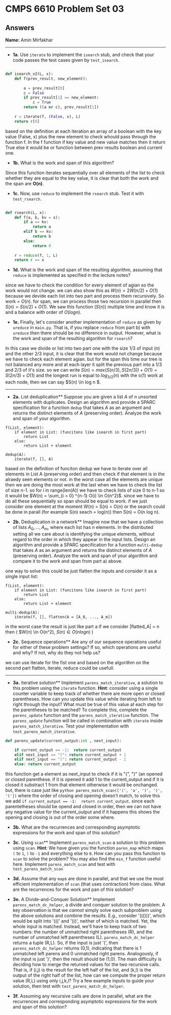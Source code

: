 # CMPS 6610 Problem Set 03
## Answers

**Name:** Amin Mirfakhar


---

- **1a.** Use `iterate` to implement the `isearch` stub, and check that your
code passes the test cases given by `test_isearch`.
``` python

def isearch_v2(L, x):
    def f(prev_result, new_element):
        
        a = prev_result[0]
        c = False
        if prev_result[1] == new_element:
            c = True
        return ((a or c), prev_result[1])
        
    r = iterate(f, (False, x), L)
    return r[0]
```
   based on the definition at each iteration an array of a boolean with the key value (False, x) plus the new element to check whould pass through the function f. In the f function if key value and new value matches then it return True else it would be or function between prev results boolean and current one.

- **1b.** What is the work and span of this algorithm?
  
Since this function iterates sequentially over all elements of the list to check whether they are equal to the key value, it is clear that both the work and the span are **O(n)**.


- **1c.** Now, use `reduce` to implement the `rsearch` stub. Test it with `test_rsearch`.

``` python

def rsearch(L, x):
    def f(a, b, kv = x):
        if a == kv:
            return a
        elif b == kv:
            return b
        else:
            return 0
        
    r = reduce(f, 1, L)
    return r == x

```

- **1d.** What is the work and span of the resulting algorithm, assuming that `reduce` is implemented as specified in the lecture notes?

since we have to check the condition for every element of agian so the work would not change. we can also show this as $W(n) = 2W(n/2) + O(1)$ because we devide each list into two part and process them recursively. So work = $O(n)$.
for span, we can process those two recursion in parallel then $S(n) = S(n/2) + O(1)$. We saw this function ($S(n)$) multiple time and know it is and a balance with order of $O(logn)$.


- **1e.** Finally, let's consider another implementation of `reduce` as given
by `ureduce` in `main.py`. That is, if you replace `reduce` from part b) with
`ureduce` then there should be no difference in output. However, what
is the work and span of the resulting algorithm for `rsearch`?

In this case we divide or list into two part one with the size 1/3 of input (n) and the other 2/3 input, it is clear that the work would not change because we have to check each element agian. but for the span this time our tree is not balanced any more and at each layer it split the previous part into a 1/3 and 2/3 of it's size. so we can write $S(n) = max(S(n/3), S(2n/3)) + O(1) = S(2n/3) + O(1)$ and the longest run is equal to $log_{3/2}(n)$ with the o(1) work at each node, then we can say $S(n) \in log n $.

---

- **2a.** List deduplication** Suppose you are given a list $A$ of $n$ unsorted
elements with duplicates. Design an algorithm and provide a SPARC specification for a function `dedup` that
takes $A$ as an argument and returns the distinct elements of $A$
(preserving order). Analyze the work and span of your algorithm.


```
f(List, element):
    if element in List: (funcitons like isearch in first part)
        return List
    else:
        return List + element

dedup(A):
    iterate(f, [], A)
```

based on the definition of funciton dedup we have to iterate over all elements in List A (preserving order) and then check if that element is in the alraedy seen elements or not. in the worst case all the elements are unique then we are doing the most work at the last when we have to check the list of size n-1. so for i in range(len(A)) we have to check lists of size 0 to n-1 so it would be $W(n) = \sum_{i = 0} ^{n-1} O(i) \in O(n^2)$. since we have to do all these sequentially so span should be equal to work. if we just consider one element at the moment W(n) = S(n) = O(n) or the search could be done in parall (for example S(n) seach = log(n)) then S(n) = O(n log n).


- **2b.** Deduplication in a network** Imagine now that we have a
collection of lists $A_0, \ldots, A_m$, where each list has $n$
elements. In the distributed setting all we care about is identifying the unique
elements, without regard to the order in which they appear in the
input lists. Design an algorithm and provide a SPARC specification for a function `multi-dedup` that
takes $A$ as an argument and returns the distinct elements of $A$
(preserving order). Analyze the work and span of your algorithm and
compare it to the work and span from part a) above.

one way to solve this could be just flatten the inputs and consider it as a single input list:

```
f(List, element):
    if element in List: (funcitons like isearch in first part)
        return List
    else:
        return List + element

multi-dedup(A):
    iterate(f, [], flatten(A = [A_0, ..., A_m])
```

in the worst case the result is just like part a if we consider |flatted_A| = n then ( $W(n) \in O(n^2), $S(n) \in O(n log n)$ )


- **2c.** Sequence operations** Are any of our sequence operations useful
for either of these problem settings? If so, which operations are useful and
why? If not, why do they not help us?

we can use iterate for the fist one and based on the algorithm on the second part flatten, iterate, reduce could be usefull.

---

- **3a.** iterative solution** Implement `parens_match_iterative`, a solution to this problem using the `iterate` function. **Hint**: consider using a single counter variable to keep track of whether there are more open or closed parentheses. How can you update this value while iterating from left to right through the input? What must be true of this value at each step for the parentheses to be matched? To complete this, complete the `parens_update` function and the `parens_match_iterative` function. The `parens_update` function will be called in combination with `iterate` inside `parens_match_iterative`. Test your implementation with `test_parens_match_iterative`.


``` python
def parens_update(current_output:int , next_input):

    if current_output == -1:  return current_output
    elif next_input == "(": return current_output + 1
    elif next_input == ")": return current_output - 1
    else: return current_output

```

this function get a element as next_input to check if it is "(", ")" (an opened or closed parenthese. if it is opened it add 1 to the current_output and if it is closed it substract 1 from that element otherwise it would be onchanged. but, there is case just like 
``` python parens_match_scan(['(', 'a', ')', ')', '(']) ``` where the order of closing and opening doesn't match, to solve this we add ``` if current_output == -1:  return current_output ```. since each parentetheses should be opend and closed in order, then we can not have any negative value for the current_output and if it happens this shows the opening and closing is out of the order some where.


- **3b.** What are the recurrences and corresponding asymptotic
  expressions for the work and span of this solution?
  

- **3c.** Using `scan`** Implement `parens_match_scan` a solution to this problem using `scan`. **Hint**: We have given you the function `paren_map` which maps `(` to `1`, `)` to `-1` and everything else to `0`. How can you pass this function to `scan` to solve the problem? You may also find the `min_f` function useful here. Implement `parens_match_scan` and test with `test_parens_match_scan`


- **3d.** Assume that any `map`s are done in parallel, and that we use
the most efficient implementation of `scan` (that uses contraction) from class. What are the recurrences for the work and pan of this solution? 



- **3e.** A Divide-and-Conquer Solution** Implement
  `parens_match_dc_helper`, a divide and conquer solution to the
  problem. A key observation is that we *cannot* simply solve each
  subproblem using the above solutions and combine the results. E.g.,
  consider '((()))', which would be split into '(((' and ')))',
  neither of which is matched. Yet, the whole input is
  matched. Instead, we'll have to keep track of two numbers: the
  number of unmatched right parentheses (R), and the number of
  unmatched left parentheses (L). `parens_match_dc_helper` returns a
  tuple (R,L). So, if the input is just '(', then
  `parens_match_dc_helper` returns (0,1), indicating that there is 1
  unmatched left parens and 0 unmatched right parens. Analogously, if
  the input is just ')', then the result should be (1,0). The main
  difficulty is deciding how to merge the returned values for the two
  recursive calls. That is, if (i,j) is the result for the left half of the list, and (k,l) is the output of the right half of the list, how can we compute the proper return value (R,L) using only i,j,k,l? Try a few example inputs to guide your solution, then test with `test_parens_match_dc_helper`.




- **3f.** Assuming any recursive calls are done in parallel, what are
  the recurrences and corresponding asymptotic expressions for the work and span of this solution?

